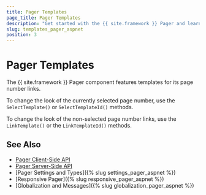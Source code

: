 ```yaml
---
title: Pager Templates
page_title: Pager Templates
description: "Get started with the {{ site.framework }} Pager and learn about its templating options."
slug: templates_pager_aspnet
position: 3
---
```


# Pager Templates

The {{ site.framework }} Pager component features templates for its page number links.

To change the look of the currently selected page number, use the `SelectTemplate()` or `SelectTemplateId()` methods.

To change the look of the non-selected page number links, use the `LinkTemplate()` or the `LinkTemplateId()` methods.

## See Also

* [Pager Client-Side API](https://docs.telerik.com/kendo-ui/api/javascript/ui/pager)
* [Pager Server-Side API](/api/pager)
* [Pager Settings and Types]({% slug settings_pager_aspnet %})
* [Responsive Pager]({% slug responsive_pager_aspnet  %})
* [Globalization and Messages]({% slug globalization_pager_aspnet %})
